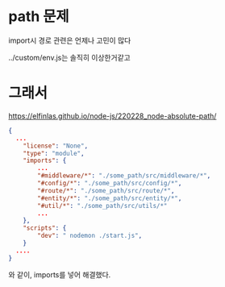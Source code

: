 # path 문제

import시 경로 관련은 언제나 고민이 많다

../custom/env.js는 솔직히 이상한거같고

# 그래서

https://elfinlas.github.io/node-js/220228_node-absolute-path/

```json
{
  ...
    "license": "None",
    "type": "module",
    "imports": {
        ...
        "#middleware/*": "./some_path/src/middleware/*",
        "#config/*": "./some_path/src/config/*",
        "#route/*": "./some_path/src/route/*",
        "#entity/*": "./some_path/src/entity/*",
        "#util/*": "./some_path/src/utils/*"
        ...
    },
    "scripts": {
        "dev": " nodemon ./start.js",
    }
  ....
}
```

와 같이, imports를 넣어 해결했다.
